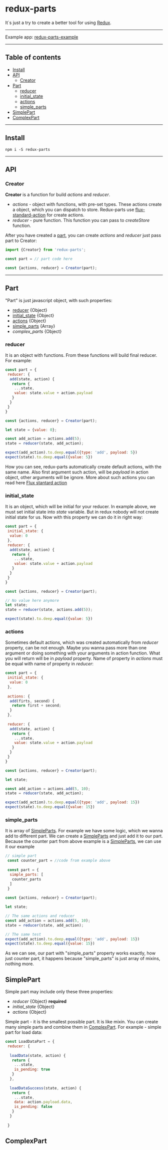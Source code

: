 # redux-parts

It`s just a try to create a better tool for using [Redux](https://github.com/reactjs/redux).

***

Example app: [redux-parts-example](https://github.com/andreevWork/redux-parts-example)

***
## Table of contents
- [Install](#install)
- [API](#api)
  * [Creator](#creator)
- [Part](#part)
  * [reducer](#reducer)
  * [initial_state](#initial_state)
  * [actions](#actions)
  * [simple_parts](#simple_parts)
- [SimplePart](#simplepart)
- [ComplexPart](#complexpart)

***

## Install

```javascropt
npm i -S redux-parts
```

---

## API

### Creator

**Creator** is a function for build *actions* and *reducer*. 
* *actions* - object with functions, with pre-set types. These actions create a object, which you can dispatch to store. Redux-parts use  [flux-standard-action](https://github.com/acdlite/flux-standard-action) for create actions.
* *reducer* - pure function. This function you can pass to *createStore* function.

After you have created a [part](#part), you can create *actions* and *reducer* just pass part to Creator:
```javascript
import {Creator} from 'redux-parts';

const part = // part code here

const {actions, reducer} = Creator(part);
```

---

## Part

"Part" is just javascript object, with such properties:

* [reducer](#reducer) {Object}
* [initial_state](#initial_state) {Object}
* [actions](#actions) {Object}
* [simple_parts](#simple_parts) {Array}
* *complex_parts* {Object}

### reducer
It is an object with functions. From these functions will build final reducer. 
For example:
```javascript
const part = {
 reducer: {
  add(state, action) {
   return {
    ...state,
    value: state.value + action.payload
   }
  }
 }
}

const {actions, reducer} = Creator(part);

let state = {value: 0};

const add_action = actions.add(5);
state = reducer(state, add_action);

expect(add_action).to.deep.equal({type: 'add', payload: 5})
expect(state).to.deep.equal({value: 5})
```
How you can see, redux-parts automatically create default actions, with the same name. Also first argument such action, will be *payload* in action object, other arguments will be ignore. More about such actions you can read here [Flux stantard action](https://github.com/acdlite/flux-standard-action)

### initial_state
It is an object, which will be initial for your reducer. 
In example above, we must set initial state into *state* variable. 
But in redux nobody will not create initial state for us.
Now with this property we can do it in right way:
```javascript
const part = {
 initial_state: {
  value: 0
 },
 reducer: {
  add(state, action) {
   return {
    ...state,
    value: state.value + action.payload
   }
  }
 }
}

const {actions, reducer} = Creator(part);

// No value here anymore
let state;
state = reducer(state, actions.add(5));

expect(state).to.deep.equal({value: 5})
```

### actions
Sometimes default actions, which was created automatically from *reducer* property, can be not enough. Maybe you wanna pass more than one argument or doing something with your arguments in action function. What you will return will be in *payload* property. 
Name of property in *actions* must be equal with name of property in *reducer*:
```javascript
const part = {
 initial_state: {
  value: 0
 },
 
 actions: {
  add(firts, second) {
   return first + second;
  }
 },
 
 reducer: {
  add(state, action) {
   return {
    ...state,
    value: state.value + action.payload
   }
  }
 }
}

const {actions, reducer} = Creator(part);

let state;

const add_action = actions.add(5, 10);
state = reducer(state, add_action);

expect(add_action).to.deep.equal({type: 'add', payload: 15})
expect(state).to.deep.equal({value: 15})
```

### simple_parts
It is array of [SimpleParts](#simplepart). For example we have some logic, which we wanna add to different part. We can create a [SimpleParts](#simplepart) and just add it to our part. Because the counter part from above example is a [SimpleParts](#simplepart), we can use it our example
```javascript
// simple part
 const counter_part = //code from example above
 
 const part = {
  simple_parts: [
   counter_parts
  ]
 }
 
const {actions, reducer} = Creator(part);

let state;

// The same actions and reducer
const add_action = actions.add(5, 10);
state = reducer(state, add_action);

// The same test
expect(add_action).to.deep.equal({type: 'add', payload: 15})
expect(state).to.deep.equal({value: 15})
```
As we can see, our part with "simple_parts" property works exactly, how just counter part, it happens because "simple_parts" is just array of mixins, nothing more.



## SimplePart

Simple part may include only these three properties:
* *reducer* {Object} **required**
* *initial_state* {Object}
* *actions* {Object}

Simple part - it is the smallest possible part. It is like mixin. You can create many simple parts and combine them in [ComplexPart](#complexpart). For example - simple part for load data:
```javascript
const LoadDataPart = {
 reducer: {
 
  loadData(state, action) {
   return {
    ...state,
    is_pending: true
   }
  },
  
  loadDataSuccess(state, action) {
   return {
    ...state,
    data: action.payload.data,
    is_pending: false
   }
  }
  
 }
```


## ComplexPart
